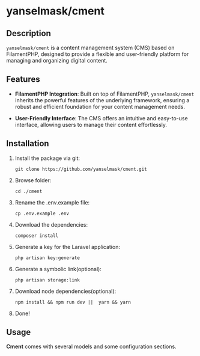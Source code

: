 # yanselmask/cment

## Description

`yanselmask/cment` is a content management system (CMS) based on FilamentPHP, designed to provide a flexible and user-friendly platform for managing and organizing digital content.

## Features

-   **FilamentPHP Integration**: Built on top of FilamentPHP, `yanselmask/cment` inherits the powerful features of the underlying framework, ensuring a robust and efficient foundation for your content management needs.

-   **User-Friendly Interface**: The CMS offers an intuitive and easy-to-use interface, allowing users to manage their content effortlessly.

## Installation

1. Install the package via git:

    ```shell
    git clone https://github.com/yanselmask/cment.git
    ```

2. Browse folder:

    ```shell
    cd ./cment
    ```

3. Rename the .env.example file:

    ```shell
    cp .env.example .env
    ```

4. Download the dependencies:

    ```shell
    composer install
    ```

5. Generate a key for the Laravel application:

    ```shell
    php artisan key:generate
    ```

6. Generate a symbolic link(optional):

    ```shell
    php artisan storage:link
    ```

7. Download node dependencies(optional):

    ```shell
    npm install && npm run dev ||  yarn && yarn
    ```

8. Done!

## Usage

**Cment** comes with several models and some configuration sections.
